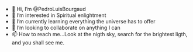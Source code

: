- 👋 Hi, I’m @PedroLuisBourgaud
- 👀 I’m interested in Spiritual enlightment
- 🌱 I’m currently learning everything the universe has to offer
- 💞️ I’m looking to collaborate on anything I can
- 📫 How to reach me...Look at the nigth sky, search for the brightest ligth, and you shall see me.
<!---
PedroLuisBourgaud/PedroLuisBourgaud is a ✨ special ✨ repository because its `README.md` (this file) appears on your GitHub profile.
You can click the Preview link to take a look at your changes.
--->
